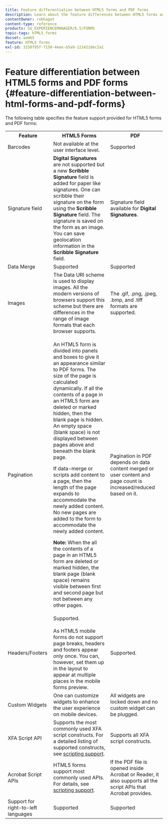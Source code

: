 ```yaml
---
title: Feature differentiation between HTML5 forms and PDF forms
description: Learn about the feature differences between HTML5 forms and PDF forms.
contentOwner: robhagat
content-type: reference
products: SG_EXPERIENCEMANAGER/6.5/FORMS
topic-tags: hTML5_forms
docset: aem65
feature: HTML5 forms
exl-id: 3150f95f-7150-4eee-b5a9-121422dec2a1
---
```

# Feature differentiation between HTML5 forms and PDF forms {#feature-differentiation-between-html-forms-and-pdf-forms}

The following table specifies the feature support provided for HTML5 forms and PDF forms:

<table>
 <tbody>
  <tr>
   <th>Feature</th>
   <th>HTML5 Forms</th>
   <th>PDF</th>
  </tr>
  <tr>
   <td>Barcodes<br /> </td>
   <td>Not available at the user interface level. </td>
   <td>Supported</td>
  </tr>
  <tr>
   <td>Signature field<br /> </td>
   <td><strong>Digital Signatures</strong> are not supported but a new <strong>Scribble Signature</strong> field is added for paper like signatures. One can scribble their signature on the form using the <strong>Scribble Signature</strong> field. The signature is saved on the form as an image. You can save geolocation information in the <strong>Scribble Signature</strong> field.</td>
   <td>Signature field available for <strong>Digital Signatures</strong>.</td>
  </tr>
  <tr>
   <td>Data Merge</td>
   <td>Supported</td>
   <td>Supported</td>
  </tr>
  <tr>
   <td>Images</td>
   <td>The Data URI scheme is used to display images. All the modern versions of browsers support this scheme but there are differences in the range of image formats that each browser supports.<br /> </td>
   <td>The .gif, .png, .jpeg, .bmp, and .tiff formats are supported.</td>
  </tr>
  <tr>
   <td>Pagination<br /> </td>
   <td><p>An HTML5 form is divided into panels and boxes to give it an appearance similar to PDF forms. The size of the page is calculated dynamically. If all the contents of a page in an HTML5 form are deleted or marked hidden, then the blank page is hidden. An empty space (blank space) is not displayed between pages above and beneath the blank page.</p> <p>If data-merge or scripts add content to a page, then the length of the page expands to accommodate the newly added content. No new pages are added to the form to accommodate the newly added content. </p> <p><strong>Note:</strong> When the all the contents of a page in an HTML5 form are deleted or marked hidden, the blank page (blank space) remains visible between first and second page but not between any other pages.</p> </td>
   <td>Pagination in PDF depends on data content merged or user content and page count is increased/reduced based on it.</td>
  </tr>
  <tr>
   <td>Headers/Footers </td>
   <td>Supported. <br /> <br /> As HTML5 mobile forms do not support page breaks, headers and footers appear only once. You can, however, set them up in the layout to appear at multiple places in the mobile forms preview.<br /> </td>
   <td>Supported.</td>
  </tr>
  <tr>
   <td>Custom Widgets</td>
   <td>One can customize widgets to enhance the user experience on mobile devices.<br /> </td>
   <td>All widgets are locked down and no custom widget can be plugged.<br /> </td>
  </tr>
  <tr>
   <td>XFA Script API</td>
   <td>Supports the most commonly used XFA script constructs. For a detailed listing of supported constructs, see <a href="/help/forms/using/scripting-support.md">scripting support</a>.</td>
   <td>Supports all XFA script constructs.</td>
  </tr>
  <tr>
   <td>Acrobat Script APIs </td>
   <td>HTML5 forms support most commonly used APIs. For details, see <a href="/help/forms/using/scripting-support.md">scripting support</a>.</td>
   <td>If the PDF file is opened inside Acrobat or Reader, it also supports all the script APIs that Acrobat provides.</td>
  </tr>
  <tr>
   <td>Support for right-to-left languages </td>
   <td>Supported</td>
   <td>Supported</td>
  </tr>
 </tbody>
</table>

<!--Follow the best practices to enable a form template for HTML5 renditions and ensure that the behavior and appearance of HTML5 forms and XFA-based PDF is consistent. For detailed list of best practices, see [Best practices to design an HTML5 form.](/help/forms/using/best-practices-design-html5-forms.md)-->
